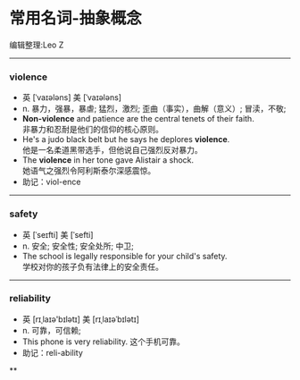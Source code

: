 常用名词-抽象概念
====================

编辑整理:Leo Z
***
### violence
* 英 [ˈvaɪələns]   美 [ˈvaɪələns]
* n.  暴力，强暴，暴虐; 猛烈，激烈; 歪曲（事实），曲解（意义）; 冒渎，不敬;
* **Non-violence** and patience are the central tenets of their faith.  
非暴力和忍耐是他们的信仰的核心原则。
* He's a judo black belt but he says he deplores **violence**.  
他是一名柔道黑带选手，但他说自己强烈反对暴力。
* The **violence** in her tone gave Alistair a shock.  
她语气之强烈令阿利斯泰尔深感震惊。
* 助记：viol-ence
***
### safety 
* 英 [ˈseɪfti]   美 [ˈsefti] 
* n.  安全; 安全性; 安全处所; 中卫;
* The school is legally responsible for your child's safety.  
学校对你的孩子负有法律上的安全责任。


***
### reliability 
* 英 [rɪˌlaɪə'bɪlətɪ]  美 [rɪˌlaɪəˈbɪlətɪ] 
* n.  可靠，可信赖;
* This phone is very reliability. 这个手机可靠。
* 助记：reli-ability

**
